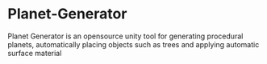 # Planet-Generator
Planet Generator is an opensource unity tool for generating procedural planets, automatically placing objects such as trees and applying automatic surface material
